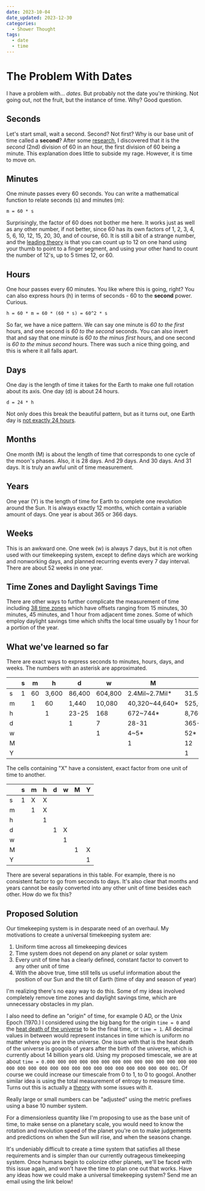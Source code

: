 ```yaml
---
date: 2023-10-04
date_updated: 2023-12-30
categories:
  - Shower Thought
tags:
  - date
  - time
---
```

# The Problem With Dates

I have a problem with... *dates*. But probably not the date you're thinking. Not going out, not the fruit, but the instance of time. Why? Good question.

## Seconds

Let's start small, wait a second. Second? Not first? Why is our base unit of time called a **second**? After some [research](https://www.etymonline.com/word/second), I discovered that it is the *second* (2nd) division of 60 in an hour, the first division of 60 being a minute. This explanation does little to subside my rage. However, it is time to move on.

## Minutes

One minute passes every 60 seconds. You can write a mathematical function to relate seconds (s) and minutes (m):

```
m = 60 * s
```

Surprisingly, the factor of 60 does not bother me here. It works just as well as any other number, if not better, since 60 has its own factors of 1, 2, 3, 4, 5, 6, 10, 12, 15, 20, 30, and of course, 60. It is still a bit of a strange number, and the [leading theory](https://en.wikipedia.org/wiki/Sexagesimal) is that you can count up to 12 on one hand using your thumb to point to a finger segment, and using your other hand to count the number of 12's, up to 5 times 12, or 60.

## Hours

One hour passes every 60 minutes. You like where this is going, right? You can also express hours (h) in terms of seconds - 60 to the **second** power. Curious.

```
h = 60 * m = 60 * (60 * s) = 60^2 * s
```

So far, we have a nice pattern. We can say one minute is *60 to the first* hours, and one second is *60 to the second* seconds. You can also invert that and say that one minute is *60 to the minus first* hours, and one second is *60 to the minus second* hours. There was such a nice thing going, and this is where it all falls apart.

## Days

One day is the length of time it takes for the Earth to make one full rotation about its axis. One day (d) is about 24 hours.

```
d = 24 * h
```

Not only does this break the beautiful pattern, but as it turns out, one Earth day is [not exactly 24 hours](https://medium.com/the-philipendium/a-day-is-not-24-hours-c36ee96078c6).

## Months

One month (M) is about the length of time that corresponds to one cycle of the moon's phases. Also, it is 28 days. And 29 days. And 30 days. And 31 days. It is truly an awful unit of time measurement.

## Years

One year (Y) is the length of time for Earth to complete one revolution around the Sun. It is always exactly 12 months, which contain a variable amount of days. One year is about 365 or 366 days.

## Weeks

This is an awkward one. One week (w) is always 7 days, but it is not often used with our timekeeping system, except to define days which are working and nonworking days, and planned recurring events every 7 day interval. There are about 52 weeks in one year.

## Time Zones and Daylight Savings Time

There are other ways to further complicate the measurement of time including [38 time zones](https://www.timeanddate.com/time/current-number-time-zones.html) which have offsets ranging from 15 minutes, 30 minutes, 45 minutes, and 1 hour from adjacent time zones. Some of which employ daylight savings time which shifts the local time usually by 1 hour for a portion of the year.

## What we've learned so far

There are exact ways to express seconds to minutes, hours, days, and weeks. The numbers with an asterisk are approximated.

|   | s | m | h | d | w | M | Y |
| - | - | - | - | - | - | - | - |
| s | 1 | 60 | 3,600 | 86,400 | 604,800 | 2.4Mil~2.7Mil* | 31.5Mil~31.6Mil* |
| m |   | 1 | 60 | 1,440 | 10,080 | 40,320~44,640* | 525,600~527,040* |
| h |   |   | 1 | 23-25 | 168 | 672~744* | 8,760~8,784* |
| d |   |   |   | 1 | 7 | 28-31 | 365-366 |
| w |   |   |   |   | 1 | 4~5* | 52* |
| M |   |   |   |   |   | 1 | 12 |
| Y |   |   |   |   |   |   | 1 |

The cells containing "X" have a consistent, exact factor from one unit of time to another.

|   | s | m | h | d | w | M | Y |
| - | - | - | - | - | - | - | - |
| s | 1 | X | X |   |   |   |   |
| m |   | 1 | X |   |   |   |   |
| h |   |   | 1 |   |   |   |   |
| d |   |   |   | 1 | X |   |   |
| w |   |   |   |   | 1 |   |   |
| M |   |   |   |   |   | 1 | X |
| Y |   |   |   |   |   |   | 1 |

There are several separations in this table. For example, there is no consistent factor to go from seconds to days. It's also clear that months and years cannot be easily converted into any other unit of time besides each other. How do we fix this?

## Proposed Solution

Our timekeeping system is in desparate need of an overhaul. My motivations to create a universal timekeeping system are:

1. Uniform time across all timekeeping devices
1. Time system does not depend on any planet or solar system
1. Every unit of time has a clearly defined, constant factor to convert to any other unit of time
1. With the above true, time still tells us useful information about the position of our Sun and the tilt of Earth (time of day and season of year)

I'm realizing there's no easy way to do this. Some of my ideas involved completely remove time zones and daylight savings time, which are unnecessary obstacles in my plan.

I also need to define an "origin" of time, for example 0 AD, or the Unix Epoch (1970.) I considered using the big bang for the origin `time = 0` and the [heat death of the universe](https://en.wikipedia.org/wiki/Heat_death_of_the_universe) to be the final time, or `time = 1`. All decimal values in between would represent instances in time which is uniform no matter where you are in the universe. One issue with that is the heat death of the universe is googols of years  after the birth of the universe, which is currently about 14 billion years old. Using my proposed timescale, we are at about `time = 0.000 000 000 000 000 000 000 000 000 000 000 000 000 000 000 000 000 000 000 000 000 000 000 000 000 000 000 000 000 001`. Of course we could increase our timescale from 0 to 1, to 0 to googol. Another similar idea is using the total measurement of entropy to measure time. Turns out this is actually a [theory](https://en.wikipedia.org/wiki/Entropy_as_an_arrow_of_time) with some issues with it.

Really large or small numbers can be "adjusted" using the metric prefixes using a base 10 number system.

For a dimensionless quantity like I'm proposing to use as the base unit of time, to make sense on a planetary scale, you would need to know the rotation and revolution speed of the planet you're on to make judgements and predictions on when the Sun will rise, and when the seasons change.

It's undeniably difficult to create a time system that satisfies all these requirements and is simpler than our currently outrageous timekeeping system. Once humans begin to colonize other planets, we'll be faced with this issue again, and won't have the time to plan one out that works. Have any ideas how we could make a universal timekeeping system? Send me an email using the link below!